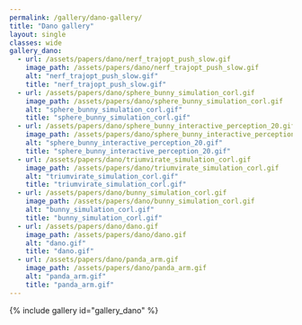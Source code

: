 ```yaml
---
permalink: /gallery/dano-gallery/
title: "Dano gallery"
layout: single
classes: wide
gallery_dano:
  - url: /assets/papers/dano/nerf_trajopt_push_slow.gif
    image_path: /assets/papers/dano/nerf_trajopt_push_slow.gif
    alt: "nerf_trajopt_push_slow.gif"
    title: "nerf_trajopt_push_slow.gif"
  - url: /assets/papers/dano/sphere_bunny_simulation_corl.gif
    image_path: /assets/papers/dano/sphere_bunny_simulation_corl.gif
    alt: "sphere_bunny_simulation_corl.gif"
    title: "sphere_bunny_simulation_corl.gif"
  - url: /assets/papers/dano/sphere_bunny_interactive_perception_20.gif
    image_path: /assets/papers/dano/sphere_bunny_interactive_perception_20.gif
    alt: "sphere_bunny_interactive_perception_20.gif"
    title: "sphere_bunny_interactive_perception_20.gif"
  - url: /assets/papers/dano/triumvirate_simulation_corl.gif
    image_path: /assets/papers/dano/triumvirate_simulation_corl.gif
    alt: "triumvirate_simulation_corl.gif"
    title: "triumvirate_simulation_corl.gif"
  - url: /assets/papers/dano/bunny_simulation_corl.gif
    image_path: /assets/papers/dano/bunny_simulation_corl.gif
    alt: "bunny_simulation_corl.gif"
    title: "bunny_simulation_corl.gif"
  - url: /assets/papers/dano/dano.gif
    image_path: /assets/papers/dano/dano.gif
    alt: "dano.gif"
    title: "dano.gif"
  - url: /assets/papers/dano/panda_arm.gif
    image_path: /assets/papers/dano/panda_arm.gif
    alt: "panda_arm.gif"
    title: "panda_arm.gif"
---
```


{% include gallery id="gallery_dano" %}

